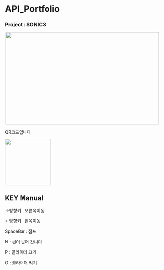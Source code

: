 # API_Portfolio

### Project : SONIC3
<p align="center"><img src="https://github.com/Rhojingoo/Sonic3_jk/assets/125935035/6280f4ed-72d0-4c44-bf83-b567b59dbbbb" height="300px" width="500px"></p>

QR코드입니다
<p align="left"><img src="https://github.com/Rhojingoo/Sonic3_jk/assets/125935035/b50c1abc-accc-4350-9626-3e1b06ff111f" height="150px" width="150px"></p>


## KEY Manual
→방향키 : 오른쪽이동

←방향키 : 왼쪽이동

SpaceBar : 점프

N : 씬이 넘어 갑니다.

P : 콜라이더 끄기

O : 콜라이더 켜기



